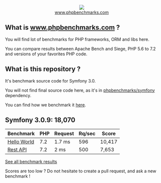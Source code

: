 <p align="center">
  <img src="http://www.phpbenchmarks.com/images/logo_github.png">
  <br>
  <a href="http://www.phpbenchmarks.com" target="_blank">www.phpbenchmarks.com</a>
</p>

## What is www.phpbenchmarks.com ?

You will find lot of benchmarks for PHP frameworks, ORM and libs here.

You can compare results between Apache Bench and Siege, PHP 5.6 to 7.2 and versions of your favorites PHP code.

## What is this repository ?

It's benchmark source code for Symfony 3.0.

You will not find final source code here, as it's in [phpbenchmarks/symfony](https://github.com/phpbenchmarks/symfony/tree/1.0.0) dependency.

You can find how we benchmark it [here](http://www.phpbenchmarks.com/en/benchmark-protocol).

## Symfony 3.0.9: 18,070

Benchmark | PHP | Request | Rq/sec | Score
--------- | --- | ------- | ------ | -----
[Hello World](http://www.phpbenchmarks.com/en/benchmark/apache-bench/php-7.2/symfony-3.0.html#benchmark-hello-world) | 7.2 | 1.7 ms | 596 | 10,417
[Rest API](http://www.phpbenchmarks.com/en/benchmark/apache-bench/php-7.2/symfony-3.0.html#benchmark-rest) | 7.2 | 2 ms | 500 | 7,653

[See all benchmark results](http://www.phpbenchmarks.com/en/benchmark/apache-bench/php-7.2/symfony-3.0.html)

Scores are too low ? Do not hesitate to create a pull request, and ask a new benchmark !
